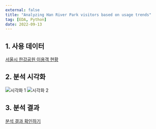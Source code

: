 ```yaml
---
external: false
title: "Analyzing Han River Park visitors based on usage trends"
tag: [EDA, Python]
date: 2022-09-13
---
```


## 1. 사용 데이터

[서울시 한강공원 이용객 현황](https://data.seoul.go.kr/dataList/OA-12039/F/1/datasetView.do;jsessionid=409F48E86BDA535E4236629A15E84CF5.new_portal-svr-11)

## 2. 분석 시각화

![시각화 1](/images/total_visitors_hangang_parks_by_year.png)
![시각화 2](/images/usage_status_hangang_parks_by_facility.png)

## 3. 분석 결과

[분석 결과 확인하기](https://nbviewer.org/github/WoojinJeonkr/woojinBlog/blob/main/public/images/doc/analyzing_seoul_han_river_park_visitor_status.pdf)
